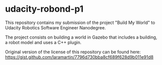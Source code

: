 # udacity-robond-p1

This repository contains my submission of the project "Build My World" to
Udacity Robotics Software Engineer Nanodegree.

The project consists on building a world in Gazebo that includes a building, a robot model and uses a C++ plugin.

Original version of the license of this repository can be found here:
https://gist.github.com/laramartin/7796d730bba8cf689f628d9b011e91d8
